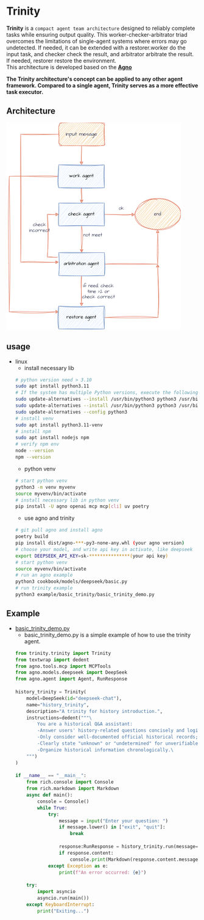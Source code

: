 # Trinity

**Trinity** is a `compact agent team architecture` designed to reliably complete tasks while ensuring output quality. This worker-checker-arbitrator triad overcomes the limitations of single-agent systems where errors may go undetected.
If needed, it can be extended with a restorer.worker do the input task, and checker check the result, and arbitrator arbitrate the result. If needed, restorer restore the environment.  
This architecture is developed based on the [**Agno**](https://github.com/agno-agi/agno)  

**The Trinity architecture's concept can be applied to any other agent framework. Compared to a single agent, Trinity serves as a more effective task executor.**

## Architecture
![trinity-architecture](trinity.png)


## usage
+ linux
    + install necessary lib
    ``` bash
    # python version need > 3.10
    sudo apt install python3.11
    # If the system has multiple Python versions, execute the following command; otherwise, skip it.（find python3.11 position: which python3.11）
    sudo update-alternatives --install /usr/bin/python3 python3 /usr/bin/python3.10 1
    sudo update-alternatives --install /usr/bin/python3 python3 /usr/bin/python3.11 2
    sudo update-alternatives --config python3
    # install venv
    sudo apt install python3.11-venv
    # install npm
    sudo apt install nodejs npm
    # verify npm env
    node --version
    npm --version
    ```
    + python venv 
    ``` bash
    # start python venv
    python3 -m venv myvenv
    source myvenv/bin/activate
    # install necessary lib in python venv
    pip install -U agno openai mcp mcp[cli] uv poetry
    ```
    + use agno and trinity
    ``` bash
    # git pull agno and install agno
    poetry build
    pip install dist/agno-***-py3-none-any.whl (your agno version)
    # choose your model, and write api key in activate, like deepseek
    export DEEPSEEK_API_KEY=sk-***************(your api key)
    # start python venv
    source myvenv/bin/activate
    # run an agno example
    python3 cookbook/models/deepseek/basic.py 
    # run trinity example
    python3 example/basic_trinity/basic_trinity_demo.py
    ```

## Example
+ [basic_trinity_demo.py](example/basic_trinity/basic_trinity_demo.py)
    + basic_trinity_demo.py is a simple example of how to use the trinity agent.
    ``` python
    from trinity.trinity import Trinity
    from textwrap import dedent
    from agno.tools.mcp import MCPTools
    from agno.models.deepseek import DeepSeek
    from agno.agent import Agent, RunResponse
    
    history_trinity = Trinity(
        model=DeepSeek(id="deepseek-chat"),
        name="history_trinity",
        description="A trinity for history introduction.",
        instructions=dedent("""\
            You are a historical Q&A assistant:
            -Answer users' history-related questions concisely and logically;
            -Only consider well-documented official historical records;
            -Clearly state "unknown" or "undetermined" for unverifiable historical queries with no reliable sources;
            -Organize historical information chronologically.\
        """)
    )
    
    if __name__ == "__main__":
        from rich.console import Console
        from rich.markdown import Markdown
        async def main():
            console = Console()
            while True:
                try:
                    message = input("Enter your question: ")
                    if message.lower() in ["exit", "quit"]:
                        break
    
                    response:RunResponse = history_trinity.run(message=message)
                    if response.content:
                        console.print(Markdown(response.content.message))
                except Exception as e:
                    print(f"An error occurred: {e}")
        
        try:
            import asyncio
            asyncio.run(main())
        except KeyboardInterrupt:
            print("Exiting...")
    ```
